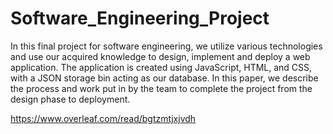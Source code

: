 # Software_Engineering_Project

In this final project for software engineering, we utilize various technologies and use our acquired knowledge to design, implement and deploy a web application. The application is created using JavaScript, HTML, and CSS, with a JSON storage bin acting as our database. In this paper, we describe the process and work put in by the team to complete the project from the design phase to deployment.

https://www.overleaf.com/read/bgtzmtjxjvdh
